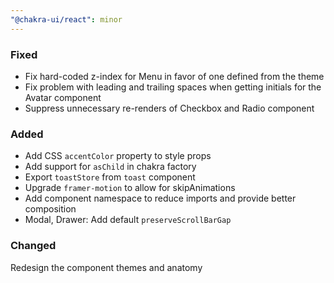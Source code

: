 ```yaml
---
"@chakra-ui/react": minor
---
```


### Fixed

- Fix hard-coded z-index for Menu in favor of one defined from the theme
- Fix problem with leading and trailing spaces when getting initials for the
  Avatar component
- Suppress unnecessary re-renders of Checkbox and Radio component

### Added

- Add CSS `accentColor` property to style props
- Add support for `asChild` in chakra factory
- Export `toastStore` from `toast` component
- Upgrade `framer-motion` to allow for skipAnimations
- Add component namespace to reduce imports and provide better composition
- Modal, Drawer: Add default `preserveScrollBarGap`

### Changed

Redesign the component themes and anatomy
